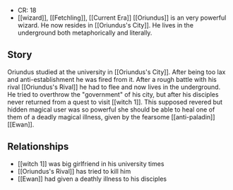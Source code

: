 - CR:  18
- [[wizard]], [[Fetchling]], [[Current Era]]
[[Oriundus]] is an very powerful wizard. He now resides in [[Oriundus's City]]. He lives in the underground both metaphorically and literally.
## Story
Oriundus studied at the university in [[Oriundus's City]]. After being too lax and anti-establishment he was fired from it.
After a rough battle with his rival [[Oriundus's Rival]] he had to flee and now lives in the underground.
He tried to overthrow the "government" of his city, but after his disciples never returned from a quest to visit [[witch 1]]. This supposed revered but hidden magical user was so powerful she should be able to heal one of them of a deadly magical illness, given by the fearsome [[anti-paladin]] [[Ewan]].
## Relationships
- [[witch 1]] was big girlfriend in his university times
- [[Oriundus's Rival]] has tried to kill him
- [[Ewan]] had given a deathly illness to his disciples
